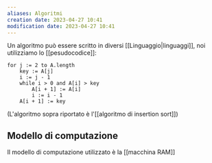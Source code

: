 ```yaml
---
aliases: Algoritmi
creation date: 2023-04-27 10:41
modification date: 2023-04-27 10:41
---
```


Un algoritmo può essere scritto in diversi [[Linguaggio|linguaggi]], noi utilizziamo lo [[pesudocodice]]:

```clike
for j := 2 to A.length
	key := A[j]
	i := j - 1
	while i > 0 and A[i] > key
		A[i + 1] := A[i]
		i := i - 1
	A[i + 1] := key
```

(L'algoritmo sopra riportato è l'[[algoritmo di insertion sort]])

## Modello di computazione
Il modello di computazione utilizzato è la [[macchina RAM]]
